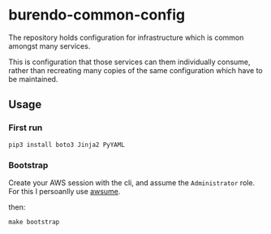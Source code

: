 # burendo-common-config

The repository holds configuration for infrastructure which is common amongst many services.

This is configuration that those services can them individually consume, rather than recreating many copies of the same configuration which have to be maintained.

## Usage

### First run
`pip3 install boto3 Jinja2 PyYAML`

### Bootstrap

Create your AWS session with the cli, and assume the `Administrator` role. For this I persoanlly use [awsume](https://awsu.me/).

then:

`make bootstrap`

